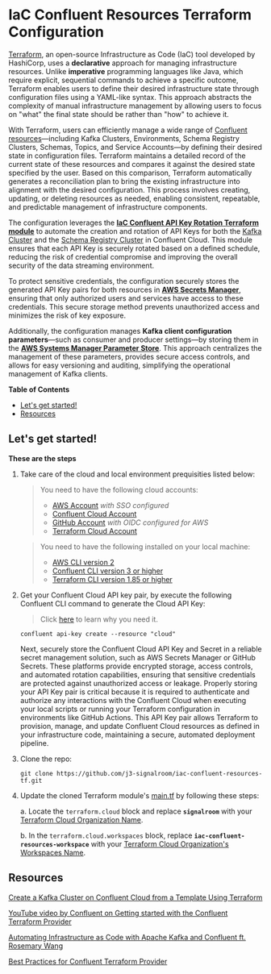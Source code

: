 # IaC Confluent Resources Terraform Configuration
[Terraform](https://terraform.io), an open-source Infrastructure as Code (IaC) tool developed by HashiCorp, uses a **declarative** approach for managing infrastructure resources. Unlike **imperative** programming languages like Java, which require explicit, sequential commands to achieve a specific outcome, Terraform enables users to define their desired infrastructure state through configuration files using a YAML-like syntax. This approach abstracts the complexity of manual infrastructure management by allowing users to focus on "what" the final state should be rather than "how" to achieve it.

With Terraform, users can efficiently manage a wide range of [Confluent resources](https://registry.terraform.io/providers/confluentinc/confluent/latest/docs)—including Kafka Clusters, Environments, Schema Registry Clusters, Schemas, Topics, and Service Accounts—by defining their desired state in configuration files. Terraform maintains a detailed record of the current state of these resources and compares it against the desired state specified by the user. Based on this comparison, Terraform automatically generates a reconciliation plan to bring the existing infrastructure into alignment with the desired configuration. This process involves creating, updating, or deleting resources as needed, enabling consistent, repeatable, and predictable management of infrastructure components.

The configuration leverages the [**IaC Confluent API Key Rotation Terraform module**](https://github.com/j3-signalroom/iac-confluent-api_key_rotation-tf_module) to automate the creation and rotation of API Keys for both the [Kafka Cluster](https://registry.terraform.io/providers/confluentinc/confluent/latest/docs/resources/confluent_kafka_cluster) and the [Schema Registry Cluster](https://registry.terraform.io/providers/confluentinc/confluent/latest/docs/resources/confluent_schema_registry_cluster) in Confluent Cloud. This module ensures that each API Key is securely rotated based on a defined schedule, reducing the risk of credential compromise and improving the overall security of the data streaming environment.

To protect sensitive credentials, the configuration securely stores the generated API Key pairs for both resources in [**AWS Secrets Manager**](.blog/aws-secrets-manager-secrets.md), ensuring that only authorized users and services have access to these credentials. This secure storage method prevents unauthorized access and minimizes the risk of key exposure.

Additionally, the configuration manages **Kafka client configuration parameters**—such as consumer and producer settings—by storing them in the [**AWS Systems Manager Parameter Store**](.blog/aws-parameter-store-parameters.md). This approach centralizes the management of these parameters, provides secure access controls, and allows for easy versioning and auditing, simplifying the operational management of Kafka clients.

**Table of Contents**

<!-- toc -->
+ [Let's get started!](#lets-get-started)
+ [Resources](#resources)
<!-- tocstop -->

## Let's get started!
**These are the steps**

1. Take care of the cloud and local environment prequisities listed below:
    > You need to have the following cloud accounts:
    > - [AWS Account](https://signin.aws.amazon.com/) *with SSO configured*
    > - [Confluent Cloud Account](https://confluent.cloud/)
    > - [GitHub Account](https://github.com) *with OIDC configured for AWS*
    > - [Terraform Cloud Account](https://app.terraform.io/)

    > You need to have the following installed on your local machine:
    > - [AWS CLI version 2](https://docs.aws.amazon.com/cli/latest/userguide/getting-started-install.html)
    > - [Confluent CLI version 3 or higher](https://docs.confluent.io/confluent-cli/4.0/overview.html)
    > - [Terraform CLI version 1.85 or higher](https://developer.hashicorp.com/terraform/install)

2. Get your Confluent Cloud API key pair, by execute the following Confluent CLI command to generate the Cloud API Key:

    > Click [here](.blog/why-do-you-need-the-confluent-cloud-api-key.md#2-integration-with-cicd-pipelines) to learn why you need it.

    ```shell
    confluent api-key create --resource "cloud" 
    ```

    Next, securely store the Confluent Cloud API Key and Secret in a reliable secret management solution, such as AWS Secrets Manager or GitHub Secrets. These platforms provide encrypted storage, access controls, and automated rotation capabilities, ensuring that sensitive credentials are protected against unauthorized access or leakage. Properly storing your API Key pair is critical because it is required to authenticate and authorize any interactions with the Confluent Cloud when executing your local scripts or running your Terraform configuration in environments like GitHub Actions. This API Key pair allows Terraform to provision, manage, and update Confluent Cloud resources as defined in your infrastructure code, maintaining a secure, automated deployment pipeline.

3. Clone the repo:
    ```shell
    git clone https://github.com/j3-signalroom/iac-confluent-resources-tf.git
    ```

4. Update the cloned Terraform module's [main.tf](main.tf) by following these steps:

    a. Locate the `terraform.cloud` block and replace **`signalroom`** with your [Terraform Cloud Organization Name](https://developer.hashicorp.com/terraform/cloud-docs/users-teams-organizations/organizations).

    b. In the `terraform.cloud.workspaces` block, replace **`iac-confluent-resources-workspace`** with your [Terraform Cloud Organization's Workspaces Name](https://developer.hashicorp.com/terraform/cloud-docs/workspaces).

## Resources
[Create a Kafka Cluster on Confluent Cloud from a Template Using Terraform](https://docs.confluent.io/cloud/current/clusters/terraform-provider.html)

[YouTube video by Confluent on Getting started with the Confluent Terraform Provider](https://www.youtube.com/watch?v=ofSQ4j9u6W4)

[Automating Infrastructure as Code with Apache Kafka and Confluent ft. Rosemary Wang](https://developer.confluent.io/learn-more/podcasts/automating-infrastructure-as-code-with-apache-kafka-and-confluent-ft-rosemary-wang/?utm_medium=sem&utm_source=google&utm_campaign=ch.sem_br.nonbrand_tp.prs_tgt.dsa_mt.dsa_rgn.namer_lng.eng_dv.all_con.confluent-developer&utm_term=&creative=&device=c&placement=&gad_source=1&gclid=Cj0KCQjw28W2BhC7ARIsAPerrcISmtX3Y10dSCLzaSA8wLBdVfZLxh9QulaJQY55N-_oOoaLVjrggSoaAmRAEALw_wcB)

[Best Practices for Confluent Terraform Provider](https://www.confluent.io/blog/best-practices-confluent-terraform-provider/)